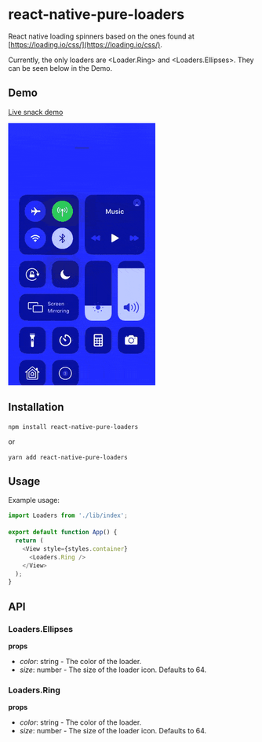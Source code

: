 # react-native-pure-loaders

React native loading spinners based on the ones found at [https://loading.io/css/](https://loading.io/css/).

Currently, the only loaders are <Loader.Ring> and <Loaders.Ellipses>. They can be seen below in the Demo.

## Demo

[Live snack demo](https://snack.expo.io/@jmbeach/react-native-pure-loaders-demo)

![demo](./assets/preview.gif)

## Installation

`npm install react-native-pure-loaders`

or

`yarn add react-native-pure-loaders`

## Usage

Example usage:

```js
import Loaders from './lib/index';

export default function App() {
  return (
    <View style={styles.container}
      <Loaders.Ring />
    </View>
  );
}
```

## API

### Loaders.Ellipses

**props**

- *color*: string - The color of the loader.
- *size*: number - The size of the loader icon. Defaults to 64.

### Loaders.Ring

**props**

- *color*: string - The color of the loader.
- *size*: number - The size of the loader icon. Defaults to 64.